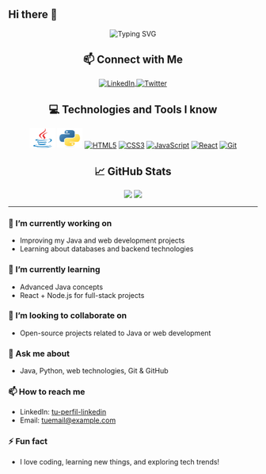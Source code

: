 ## Hi there 👋

<p align="center">
  <img src="https://readme-typing-svg.demolab.com?font=Fira+Code&duration=5000&pause=1000&color=2AA889&center=true&vCenter=true&width=435&lines=Hi+there%2C+I'm+Josue+Solano;Student+of+Software+Engineering;Learning+and+Creating+Cool+Projects" alt="Typing SVG" />
</p>

<div align="center">

## :mailbox: Connect with Me
</div>

<p align="center">
  <a href="https://www.linkedin.com/in/tu-perfil-linkedin" target="_blank">
    <img align="center" src="https://raw.githubusercontent.com/rahuldkjain/github-profile-readme-generator/master/src/images/icons/Social/linked-in-alt.svg" alt="LinkedIn" height="30" width="40" />
  </a>
  <a href="https://twitter.com/tu-usuario" target="_blank">
    <img align="center" src="https://raw.githubusercontent.com/rahuldkjain/github-profile-readme-generator/master/src/images/icons/Social/twitter.svg" alt="Twitter" height="30" width="40" />
  </a>
</p>

<div align="center">

## :computer: Technologies and Tools I know
</div>

<p align="center">
  <a href="https://www.java.com/" target="_blank"><img src="https://raw.githubusercontent.com/devicons/devicon/master/icons/java/java-original.svg" height="40" width="52" alt="Java" /></a>
  <a href="https://www.python.org/" target="_blank"><img src="https://raw.githubusercontent.com/devicons/devicon/master/icons/python/python-original.svg" height="40" width="52" alt="Python" /></a>
  <a href="https://developer.mozilla.org/en-US/docs/Web/HTML" target="_blank"><img src="https://cdn.jsdelivr.net/gh/devicons/devicon/icons/html5/html5-original.svg" height="40" width="52" alt="HTML5" /></a>
  <a href="https://developer.mozilla.org/en-US/docs/Web/CSS" target="_blank"><img src="https://cdn.jsdelivr.net/gh/devicons/devicon/icons/css3/css3-original.svg" height="40" width="52" alt="CSS3" /></a>
  <a href="https://www.javascript.com/" target="_blank"><img src="https://cdn.jsdelivr.net/gh/devicons/devicon/icons/javascript/javascript-original.svg" height="40" width="52" alt="JavaScript" /></a>
  <a href="https://react.dev/" target="_blank"><img src="https://cdn.jsdelivr.net/gh/devicons/devicon/icons/react/react-original.svg" height="40" width="52" alt="React" /></a>
  <a href="https://git-scm.com/" target="_blank"><img src="https://cdn.jsdelivr.net/gh/devicons/devicon/icons/git/git-original.svg" height="40" width="52" alt="Git" /></a>
</p>

<div align="center">

## :chart_with_upwards_trend: GitHub Stats
</div>

<p align="center">
  <img width="45%" src="https://github-readme-stats.vercel.app/api?username=Josue191419&show_icons=true&theme=gotham" />
  <img width="45%" src="https://github-readme-stats.vercel.app/api/top-langs/?username=Josue191419&theme=gotham" />
</p>

---

### 🔭 I’m currently working on
- Improving my Java and web development projects  
- Learning about databases and backend technologies  

### 🌱 I’m currently learning
- Advanced Java concepts  
- React + Node.js for full-stack projects  

### 👯 I’m looking to collaborate on
- Open-source projects related to Java or web development  

### 💬 Ask me about
- Java, Python, web technologies, Git & GitHub  

### 📫 How to reach me
- LinkedIn: [tu-perfil-linkedin](https://www.linkedin.com/in/tu-perfil-linkedin)  
- Email: tuemail@example.com  

### ⚡ Fun fact
- I love coding, learning new things, and exploring tech trends!  
